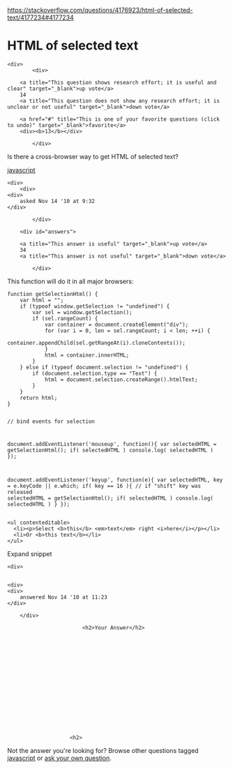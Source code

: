 <a href="https://stackoverflow.com/questions/4176923/html-of-selected-text/4177234#4177234">https://stackoverflow.com/questions/4176923/html-of-selected-text/4177234#4177234</a><div id="articleHeader"><h1>HTML of selected text</h1></div>

            

<div id="question">

    
    <div>
            <div>
                

<div>
        
        <a title="This question shows research effort; it is useful and clear" target="_blank">up vote</a>
        14
        <a title="This question does not show any research effort; it is unclear or not useful" target="_blank">down vote</a>

        <a href="#" title="This is one of your favorite questions (click to undo)" target="_blank">favorite</a>
        <div><b>13</b></div>



</div>

            </div>

            
<div>
    <div>

<p>Is there a cross-browser way to get HTML of selected text?</p>
    </div>
    <div>
        <a href="/questions/tagged/javascript" title="show questions tagged 'javascript'" target="_blank">javascript</a> 
    </div>
    <div>
    

    <div>
        <div>
    <div>
        asked Nov 14 '10 at 9:32
    </div>
    
    
</div>
    </div>
    </div>
</div>

                
            </div>
</div>



        <div id="answers">

                
                




  

<div id="answer-4177234">
    <div>
            <div>
                

<div>
        
        <a title="This answer is useful" target="_blank">up vote</a>
        34
        <a title="This answer is not useful" target="_blank">down vote</a>





</div>

            </div>
            


<div>
    <div>
<p>This function will do it in all major browsers:</p>

<div>
<div>
<pre><code>function getSelectionHtml() {
    var html = "";
    if (typeof window.getSelection != "undefined") {
        var sel = window.getSelection();
        if (sel.rangeCount) {
            var container = document.createElement("div");
            for (var i = 0, len = sel.rangeCount; i &lt; len; ++i) {
                container.appendChild(sel.getRangeAt(i).cloneContents());
            }
            html = container.innerHTML;
        }
    } else if (typeof document.selection != "undefined") {
        if (document.selection.type == "Text") {
            html = document.selection.createRange().htmlText;
        }
    }
    return html;
}


// bind events for selection

document.addEventListener('mouseup', function(){
  var selectedHTML = getSelectionHtml();
  if( selectedHTML )
    console.log( selectedHTML )
});

document.addEventListener('keyup', function(e){ 
  var selectedHTML, key = e.keyCode || e.which; 
  if( key == 16 ){ // if "shift" key was released
    selectedHTML = getSelectionHtml();
    if( selectedHTML )
      console.log( selectedHTML )
  }
});</code></pre>
<pre><code>&lt;ul contenteditable&gt;
  &lt;li&gt;&lt;p&gt;Select &lt;b&gt;this&lt;/b&gt; &lt;em&gt;text&lt;/em&gt; right &lt;i&gt;here&lt;/i&gt;&lt;/p&gt;&lt;/li&gt;
  &lt;li&gt;Or &lt;b&gt;this text&lt;/b&gt;&lt;/li&gt;
&lt;/ul&gt;</code></pre>
<div><div><div><a target="_blank">Expand snippet</a></div></div></div></div>
</div>
</div>
    <div>
    
    
            


    <div>
       

    <div>
    <div>
        answered Nov 14 '10 at 11:23
    </div>
    
    
</div>
    </div>
    </div>
</div>
    
        </div>
</div>
                                    
                        
                            
                            
                            
                            <h2>Your Answer</h2>


            
    






                            

                                                            
                        



                        <h2>
Not the answer you're looking for?                            Browse other questions tagged <a href="/questions/tagged/javascript" title="show questions tagged 'javascript'" target="_blank">javascript</a>  or <a href="/questions/ask" target="_blank">ask your own question</a>.                        </h2>
            </div>
        